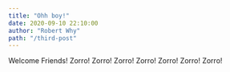 ```yaml
---
title: "Ohh boy!"
date: 2020-09-10 22:10:00
author: "Robert Why"
path: "/third-post"
---
```


Welcome Friends!
Zorro!
Zorro!
Zorro!
Zorro!
Zorro!
Zorro!
Zorro!